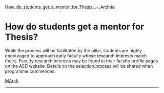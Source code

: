 How_do_students_get_a_mentor_for_Thesis__-_Archite



How do students get a mentor for Thesis?
========================================

While the process will be facilitated by the pillar, students are highly encouraged to approach early faculty whose research interests match theirs. Faculty research interests may be found at their faculty profile pages on the ASD website. Details on the selection process will be shared when programme commences.

[MArch](https://www.sutd.edu.sg/asd/tag/march/)

---

